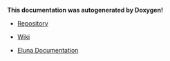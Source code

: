 **This documentation was autogenerated by Doxygen!**

- [Repository](https://github.com/azerothcore/azerothcore-wotlk)

- [Wiki](https://www.azerothcore.org/wiki/home)

- [Eluna Documentation](https://www.azerothcore.org/pages/eluna/)
